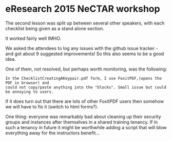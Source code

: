 # eResearch 2015 NeCTAR workshop

The second lesson was split up between several other speakers, with each checklist being given as a stand alone
section.

It worked fairly well IMHO. 

We asked the attendees to log any issues with the github issue tracker - and got about 9 suggested improvements! So
this also seems to be a good idea.

One of them, not resolved, but perhaps worth monitoring, was the following:

    In the ChecklistCreatingAKeypair.pdf form, I use FoxitPDF,(opens the PDF in browser) and
    could not copy/paste anything into the "blocks". Small issue but could be annoying to users.

If it does turn out that there are lots of other FoxitPDF users then somehow we will have to fix it 
(switch to html forms?).

One thing: everyone was remarkably bad about cleaning up their security groups and instances after themselves 
in a shared training tenancy. If in such a tenancy in future it might be worthwhile adding a script that will
blow everything away for the instructors benefit...


